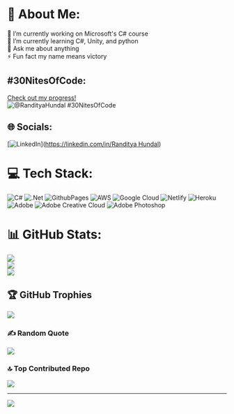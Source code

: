 # 💫 About Me:
🔭 I’m currently working on Microsoft's C# course<br>🌱 I’m currently learning C#, Unity, and python<br>💬 Ask me about anything<br>⚡ Fun fact my name means victory

## #30NitesOfCode:
  [Check out my progress!](https://www.codedex.io/@RandityaHundal/30-nites-of-code)  
  ![@RandityaHundal #30NitesOfCode](https://www.codedex.io/api/petStatus?user=RandityaHundal)

## 🌐 Socials:
[![LinkedIn](https://img.shields.io/badge/LinkedIn-%230077B5.svg?logo=linkedin&logoColor=white)]([https://linkedin.com/in/Randitya Hundal](https://www.linkedin.com/in/randitya-hundal-896aba286)) 

# 💻 Tech Stack:
![C#](https://img.shields.io/badge/c%23-%23239120.svg?style=for-the-badge&logo=csharp&logoColor=white) ![.Net](https://img.shields.io/badge/.NET-5C2D91?style=for-the-badge&logo=.net&logoColor=white) ![GithubPages](https://img.shields.io/badge/github%20pages-121013?style=for-the-badge&logo=github&logoColor=white) ![AWS](https://img.shields.io/badge/AWS-%23FF9900.svg?style=for-the-badge&logo=amazon-aws&logoColor=white) ![Google Cloud](https://img.shields.io/badge/GoogleCloud-%234285F4.svg?style=for-the-badge&logo=google-cloud&logoColor=white) ![Netlify](https://img.shields.io/badge/netlify-%23000000.svg?style=for-the-badge&logo=netlify&logoColor=#00C7B7) ![Heroku](https://img.shields.io/badge/heroku-%23430098.svg?style=for-the-badge&logo=heroku&logoColor=white) ![Adobe](https://img.shields.io/badge/adobe-%23FF0000.svg?style=for-the-badge&logo=adobe&logoColor=white) ![Adobe Creative Cloud](https://img.shields.io/badge/Adobe%20Creative%20Cloud-DA1F26.svg?style=for-the-badge&logo=Adobe%20Creative%20Cloud&logoColor=white) ![Adobe Photoshop](https://img.shields.io/badge/adobe%20photoshop-%2331A8FF.svg?style=for-the-badge&logo=adobe%20photoshop&logoColor=white)
# 📊 GitHub Stats:
![](https://github-readme-stats.vercel.app/api?username=RandityaHundal&theme=dark&hide_border=false&include_all_commits=false&count_private=false)<br/>
![](https://github-readme-streak-stats.herokuapp.com/?user=RandityaHundal&theme=dark&hide_border=false)<br/>
![](https://github-readme-stats.vercel.app/api/top-langs/?username=RandityaHundal&theme=dark&hide_border=false&include_all_commits=false&count_private=false&layout=compact)

## 🏆 GitHub Trophies
![](https://github-profile-trophy.vercel.app/?username=RandityaHundal&theme=radical&no-frame=false&no-bg=true&margin-w=4)

### ✍️ Random Quote
![](https://quotes-github-readme.vercel.app/api?type=horizontal&theme=radical)

### 🔝 Top Contributed Repo
![](https://github-contributor-stats.vercel.app/api?username=RandityaHundal&limit=5&theme=dark&combine_all_yearly_contributions=true)

---
[![](https://visitcount.itsvg.in/api?id=RandityaHundal&icon=0&color=0)](https://visitcount.itsvg.in)
